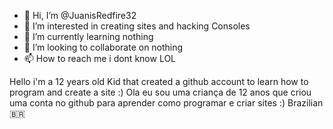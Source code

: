 - 👋 Hi, I’m @JuanisRedfire32
- 👀 I’m interested in creating sites and hacking Consoles
- 🌱 I’m currently learning nothing
- 💞️ I’m looking to collaborate on nothing
- 📫 How to reach me i dont know LOL

<!---
JuanisRedfire32/JuanisRedfire32 is a ✨ special ✨ repository because its `README.md` (this file) appears on your GitHub profile.
You can click the Preview link to take a look at your changes.
--->
Hello i'm a 12 years old Kid that created a github account to learn how to program and create a site :)
 Ola eu sou uma criança de 12 anos que criou uma conta no github para aprender como programar e criar sites :)
 Brazilian 🇧🇷
 
